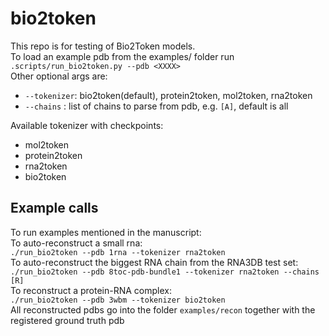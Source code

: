 # bio2token
This repo is for testing of Bio2Token models. <br>
To load an example pdb from the examples/ folder run <br>
```.scripts/run_bio2token.py --pdb <XXXX> ``` <br>
Other optional args are: <br>
- `--tokenizer`: bio2token(default), protein2token, mol2token, rna2token
- `--chains` : list of chains to parse from pdb, e.g. `[A]`, default is all

Available tokenizer with checkpoints: <br>
- mol2token
- protein2token
- rna2token
- bio2token

## Example calls
To run examples mentioned in the manuscript: <br>
To auto-reconstruct a small rna:<br>
```./run_bio2token --pdb 1rna --tokenizer rna2token```<br>
To auto-reconstruct the biggest RNA chain from the RNA3DB test set: <br>
```./run_bio2token --pdb 8toc-pdb-bundle1 --tokenizer rna2token --chains [R]``` <br>
To reconstruct a protein-RNA complex: <br>
```./run_bio2token --pdb 3wbm --tokenizer bio2token``` <br>
All reconstructed pdbs go into the folder `examples/recon` together with the registered ground truth pdb
